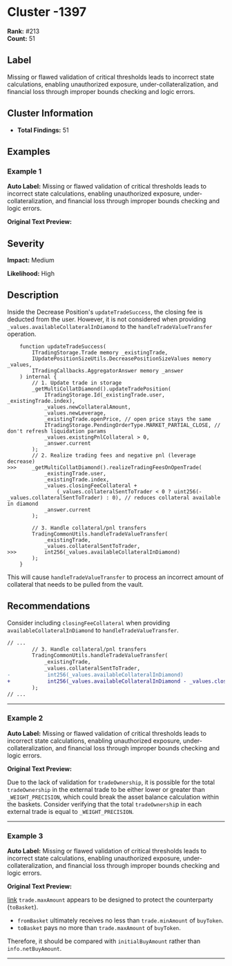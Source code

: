 # Cluster -1397

**Rank:** #213  
**Count:** 51  

## Label
Missing or flawed validation of critical thresholds leads to incorrect state calculations, enabling unauthorized exposure, under-collateralization, and financial loss through improper bounds checking and logic errors.

## Cluster Information
- **Total Findings:** 51

## Examples

### Example 1

**Auto Label:** Missing or flawed validation of critical thresholds leads to incorrect state calculations, enabling unauthorized exposure, under-collateralization, and financial loss through improper bounds checking and logic errors.  

**Original Text Preview:**

## Severity

**Impact:** Medium

**Likelihood:** High

## Description

Inside the Decrease Position's `updateTradeSuccess`, the closing fee is deducted from the user. However, it is not considered when providing `_values.availableCollateralInDiamond` to the `handleTradeValueTransfer` operation.

```solidity
    function updateTradeSuccess(
        ITradingStorage.Trade memory _existingTrade,
        IUpdatePositionSizeUtils.DecreasePositionSizeValues memory _values,
        ITradingCallbacks.AggregatorAnswer memory _answer
    ) internal {
        // 1. Update trade in storage
        _getMultiCollatDiamond().updateTradePosition(
            ITradingStorage.Id(_existingTrade.user, _existingTrade.index),
            _values.newCollateralAmount,
            _values.newLeverage,
            _existingTrade.openPrice, // open price stays the same
            ITradingStorage.PendingOrderType.MARKET_PARTIAL_CLOSE, // don't refresh liquidation params
            _values.existingPnlCollateral > 0,
            _answer.current
        );
        // 2. Realize trading fees and negative pnl (leverage decrease)
>>>     _getMultiCollatDiamond().realizeTradingFeesOnOpenTrade(
            _existingTrade.user,
            _existingTrade.index,
            _values.closingFeeCollateral +
                (_values.collateralSentToTrader < 0 ? uint256(-_values.collateralSentToTrader) : 0), // reduces collateral available in diamond
            _answer.current
        );

        // 3. Handle collateral/pnl transfers
        TradingCommonUtils.handleTradeValueTransfer(
            _existingTrade,
            _values.collateralSentToTrader,
>>>         int256(_values.availableCollateralInDiamond)
        );
    }
```

This will cause `handleTradeValueTransfer` to process an incorrect amount of collateral that needs to be pulled from the vault.

## Recommendations

Consider including `closingFeeCollateral` when providing `availableCollateralInDiamond` to `handleTradeValueTransfer`.

```diff
// ...
        // 3. Handle collateral/pnl transfers
        TradingCommonUtils.handleTradeValueTransfer(
            _existingTrade,
            _values.collateralSentToTrader,
-            int256(_values.availableCollateralInDiamond)
+            int256(_values.availableCollateralInDiamond - _values.closingFeeCollateral)
        );
// ...
```

---
### Example 2

**Auto Label:** Missing or flawed validation of critical thresholds leads to incorrect state calculations, enabling unauthorized exposure, under-collateralization, and financial loss through improper bounds checking and logic errors.  

**Original Text Preview:**

Due to the lack of validation for `tradeOwnership`, it is possible for the total `tradeOwnership` in the external trade to be either lower or greater than `_WEIGHT_PRECISION`, which could break the asset balance calculation within the baskets. Consider verifying that the total `tradeOwnershi`p in each external trade is equal to `_WEIGHT_PRECISION`.

---
### Example 3

**Auto Label:** Missing or flawed validation of critical thresholds leads to incorrect state calculations, enabling unauthorized exposure, under-collateralization, and financial loss through improper bounds checking and logic errors.  

**Original Text Preview:**

[link](https://github.com/Storm-Labs-Inc/cove-contracts-core/blob/6b607d137f898c0f421b4ba4e748f41b09b41518/src/libraries/BasketManagerUtils.sol#L827)
`trade.maxAmount` appears to be designed to protect the counterparty (`toBasket`).

- `fromBasket` ultimately receives no less than `trade.minAmount` of `buyToken`.
- `toBasket` pays no more than `trade.maxAmount` of `buyToken`.

Therefore, it should be compared with `initialBuyAmount` rather than `info.netBuyAmount`.

---
